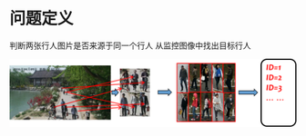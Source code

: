 # 问题定义

判断两张行人图片是否来源于同一个行人
从监控图像中找出目标行人

![image](https://github.com/ffeiDing/ffeiDing.github.io/blob/master/img/1.png)

